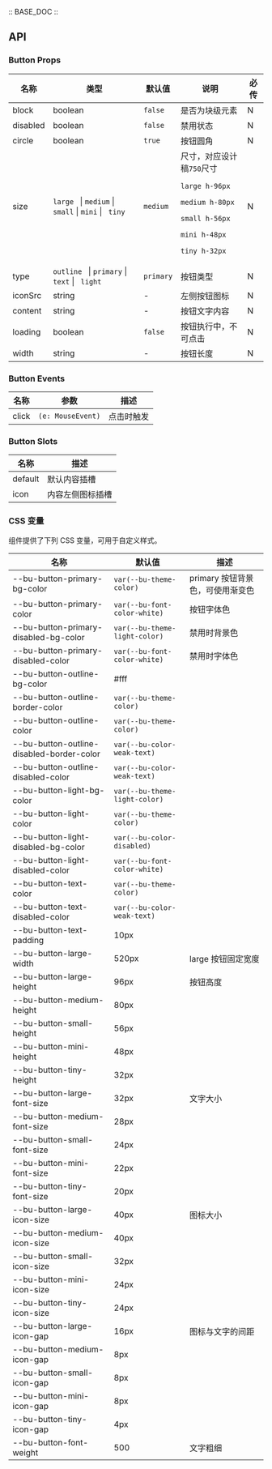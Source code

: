 :: BASE_DOC ::

## API

### Button Props

| 名称     | 类型                                                                 | 默认值    | 说明                                                                                                                                   | 必传 |
| -------- | -------------------------------------------------------------------- | --------- | -------------------------------------------------------------------------------------------------------------------------------------- | ---- |
| block    | boolean                                                              | `false`   | 是否为块级元素                                                                                                                         | N    |
| disabled | boolean                                                              | `false`   | 禁用状态                                                                                                                               | N    |
| circle   | boolean                                                              | `true`    | 按钮圆角                                                                                                                               | N    |
| size     | `large ` &#124; `medium` &#124; `small` &#124; `mini` &#124; ` tiny` | `medium`  | 尺寸，对应设计稿`750`尺寸<p>`large h-96px`</p> <p>`medium h-80px`</p> <p>`small h-56px`</p> <p>`mini h-48px`</p> <p>`tiny h-32px `</p> | N    |
| type     | `outline ` &#124; `primary` &#124; `text` &#124; ` light`            | `primary` | 按钮类型                                                                                                                               | N    |
| iconSrc  | string                                                               | -         | 左侧按钮图标                                                                                                                           | N    |
| content  | string                                                               | -         | 按钮文字内容                                                                                                                           | N    |
| loading  | boolean                                                              | `false`   | 按钮执行中，不可点击                                                                                                                   | N    |
| width    | string                                                               | -         | 按钮长度                                                                                                                               | N    |

### Button Events

| 名称  | 参数              | 描述       |
| ----- | ----------------- | ---------- |
| click | `(e: MouseEvent)` | 点击时触发 |

### Button Slots

| 名称    | 描述             |
| ------- | ---------------- |
| default | 默认内容插槽     |
| icon    | 内容左侧图标插槽 |

### CSS 变量

组件提供了下列 CSS 变量，可用于自定义样式。

| 名称                                      | 默认值                        | 描述                             |
| ----------------------------------------- | ----------------------------- | -------------------------------- |
| --bu-button-primary-bg-color              | `var(--bu-theme-color)`       | primary 按钮背景色，可使用渐变色 |
| --bu-button-primary-color                 | `var(--bu-font-color-white)`  | 按钮字体色                       |
| --bu-button-primary-disabled-bg-color     | `var(--bu-theme-light-color)` | 禁用时背景色                     |
| --bu-button-primary-disabled-color        | `var(--bu-font-color-white)`  | 禁用时字体色                     |
| --bu-button-outline-bg-color              | #fff                          |                                  |
| --bu-button-outline-border-color          | `var(--bu-theme-color)`       |                                  |
| --bu-button-outline-color                 | `var(--bu-theme-color)`       |                                  |
| --bu-button-outline-disabled-border-color | `var(--bu-color-weak-text)`   |                                  |
| --bu-button-outline-disabled-color        | `var(--bu-color-weak-text)`   |                                  |
| --bu-button-light-bg-color                | `var(--bu-theme-light-color)` |                                  |
| --bu-button-light-color                   | `var(--bu-theme-color)`       |                                  |
| --bu-button-light-disabled-bg-color       | `var(--bu-color-disabled)`    |                                  |
| --bu-button-light-disabled-color          | `var(--bu-font-color-white)`  |                                  |
| --bu-button-text-color                    | `var(--bu-theme-color)`       |                                  |
| --bu-button-text-disabled-color           | `var(--bu-color-weak-text)`   |                                  |
| --bu-button-text-padding                  | 10px                          |                                  |
| --bu-button-large-width                   | 520px                         | large 按钮固定宽度               |
| --bu-button-large-height                  | 96px                          | 按钮高度                         |
| --bu-button-medium-height                 | 80px                          |                                  |
| --bu-button-small-height                  | 56px                          |                                  |
| --bu-button-mini-height                   | 48px                          |                                  |
| --bu-button-tiny-height                   | 32px                          |                                  |
| --bu-button-large-font-size               | 32px                          | 文字大小                         |
| --bu-button-medium-font-size              | 28px                          |                                  |
| --bu-button-small-font-size               | 24px                          |                                  |
| --bu-button-mini-font-size                | 22px                          |                                  |
| --bu-button-tiny-font-size                | 20px                          |                                  |
| --bu-button-large-icon-size               | 40px                          | 图标大小                         |
| --bu-button-medium-icon-size              | 40px                          |                                  |
| --bu-button-small-icon-size               | 32px                          |                                  |
| --bu-button-mini-icon-size                | 24px                          |                                  |
| --bu-button-tiny-icon-size                | 24px                          |                                  |
| --bu-button-large-icon-gap                | 16px                          | 图标与文字的间距                 |
| --bu-button-medium-icon-gap               | 8px                           |                                  |
| --bu-button-small-icon-gap                | 8px                           |                                  |
| --bu-button-mini-icon-gap                 | 8px                           |                                  |
| --bu-button-tiny-icon-gap                 | 4px                           |                                  |
| --bu-button-font-weight                   | 500                           | 文字粗细                         |
